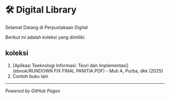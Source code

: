 # 🛠 Digital Library

Selamat Datang di Perpustakaan Digital

Berikut ini adalah koleksi yang dimiliki:

## koleksi
1. [Aplikasi Teeknologi Informasi: Teori dan Implementasi](ebook/RUNDOWN FIX FINAL PANITIA.PDF) - Muti A, Purba, dkk (2025)
2. Contoh buku lain
- - -

*Powered by GitHub Pages*

